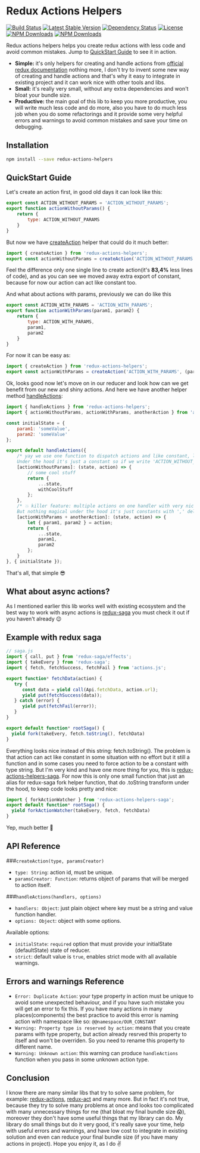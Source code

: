 # Redux Actions Helpers
[![Build Status](https://img.shields.io/travis/olegman/redux-actions-helpers/master.svg?style=flat-square)](https://travis-ci.org/olegman/redux-actions-helpers)
[![Latest Stable Version](https://img.shields.io/npm/v/redux-actions-helpers.svg?style=flat-square)](https://www.npmjs.com/package/redux-actions-helpers)
[![Dependency Status](https://img.shields.io/david/olegman/redux-actions-helpers.svg?style=flat-square)](https://david-dm.org/olegman/redux-actions-helpers)
[![License](https://img.shields.io/npm/l/redux-actions-helpers.svg?style=flat-square)](https://www.npmjs.com/package/redux-actions-helpers)
[![NPM Downloads](https://img.shields.io/npm/dm/redux-actions-helpers.svg?style=flat-square)](https://www.npmjs.com/package/redux-actions-helpers)
[![NPM Downloads](https://img.shields.io/npm/dt/redux-actions-helpers.svg?style=flat-square)](https://www.npmjs.com/package/redux-actions-helpers)

Redux actions helpers helps you create redux actions with less code and avoid common mistakes. Jump to [QuickStart Guide](https://github.com/olegman/redux-actions-helpers#quickstart-guide) to see it in action.

- **Simple:** it's only helpers for creating and handle actions from [official redux documentation](http://redux.js.org/docs/basics/Actions.html) nothing more, I don't try to invent some new way of creating and handle actions and that's why it easy to integrate in existing project and it can work nice with other tools and libs. 
- **Small:** it's really very small, without any extra dependencies and won't bloat your bundle size.
- **Productive:** the main goal of this lib to keep you more productive, you will write much less code and do more, also you have to do much less job when you do some refactorings and it provide some very helpful errors and warnings to avoid common mistakes and save your time on debugging.

## Installation

```bash
npm install --save redux-actions-helpers
```

## QuickStart Guide
Let's create an action first, in good old days it can look like this:
```javascript 
export const ACTION_WITHOUT_PARAMS = 'ACTION_WITHOUT_PARAMS';
export function actionWithoutParams() {
    return {
        type: ACTION_WITHOUT_PARAMS
    }
}
```
But now we have [createAction](https://github.com/olegman/redux-actions-helpers#createactiontype-paramscreator) helper that could do it much better:
```javascript 
import { createAction } from 'redux-actions-helpers';
export const actionWithoutParams = createAction('ACTION_WITHOUT_PARAMS');
```
Feel the difference only one single line to create action(it's **83,4%** less lines of code), and as you can see we moved away extra export of constant, because for now our action can act like constant too.

And what about actions with params, previously we can do like this
```javascript
export const ACTION_WITH_PARAMS = 'ACTION_WITH_PARAMS';
export function actionWithParams(param1, param2) {
    return {
        type: ACTION_WITH_PARAMS,
        param1,
        param2
    }
}
```
For now it can be easy as:
```javascript
import { createAction } from 'redux-actions-helpers';
export const actionWithParams = createAction('ACTION_WITH_PARAMS', (param1, param2) => ({ param1, param2 }));
```
Ok, looks good now let's move on in our reducer and look how can we get benefit from our new and shiny actions. And here we have another helper method [handleActions](https://github.com/olegman/redux-actions-helpers#handleactionshandlers-options):
```javascript
import { handleActions } from 'redux-actions-helpers';
import { actionWithoutParams, actionWithParams, anotherAction } from 'actions.js';

const initialState = {
    param1: 'someValue',
    param2: 'someValue'
};

export default handleActions({
    /* yay we use one function to dispatch actions and like constant, looks nice.
    Under the hood it's just a constant so if we write 'ACTION_WITHOUT_PARAMS' this will work too */
    [actionWithoutParams]: (state, action) => {
        // some cool stuff
        return {
            ...state,
            withCoolStuff
        };
    },
    /* 💥 killer feature: multiple actions on one handler with very nice and short syntax.
    But nothing magical under the hood it's just constants with ',' delimeter */
    [actionWithParams + anotherAction]: (state, action) => {
        let { param1, param2 } = action; 
        return {
            ...state,
            param1,
            param2
        };
    }
}, { initialState });
```
That's all, that simple 😎

## What about async actions?
As I mentioned earlier this lib works well with existing ecosystem and the best way to work with async actions is [redux-saga](https://github.com/yelouafi/redux-saga/) you must check it out if you haven't already 😉

## Example with redux saga
```javascript
// saga.js
import { call, put } from 'redux-saga/effects';
import { takeEvery } from 'redux-saga';
import { fetch, fetchSuccess, fetchFail } from 'actions.js';

export function* fetchData(action) {
   try {
      const data = yield call(Api.fetchData, action.url);
      yield put(fetchSuccess(data));
   } catch (error) {
      yield put(fetchFail(error));
   }
}

export default function* rootSaga() {
  yield fork(takeEvery, fetch.toString(), fetchData)
}
```
Everything looks nice instead of this string: fetch.toString(). The problem is that action can act like constant in some situation with no effort but it still a function and in some cases you need to force action to be a constant with type string. But I'm very kind and have one more thing for you, this is [redux-actions-helpers-saga](https://github.com/olegman/redux-actions-helpers-saga). For now this is only one small function that just an alias for redux-saga fork helper function, that do .toString transform under the hood, to keep code looks pretty and nice: 
```javascript
import { forkActionWatcher } from 'redux-actions-helpers-saga';
export default function* rootSaga() {
  yield forkActionWatcher(takeEvery, fetch, fetchData)
}
```
Yep, much better 👏

## API Reference

###`createAction(type, paramsCreator)`
- `type: String`: action id, must be unique.
- `paramsCreator: Function`: returns object of params that will be merged to action itself.

###`handleActions(handlers, options)`
- `handlers: Object`: just plain object where key must be a string and value function handler.
- `options: Object`: object with some options.

Available options:
- `initialState`: `required` option that must provide your initialState (defaultState) state of reducer.
- `strict`: default value is `true`, enables strict mode with all available warnings.

## Errors and warnings Reference
- `Error: Duplicate Action`: your type property in action must be unique to avoid some unexpected behaviour, and if you have such mistake you will get an error to fix this. If you have many actions in many places(components) the best practice to avoid this error is naming action with namespace like so: `@@namespace/OUR_CONSTANT`
- `Warning: Property type is reserved by action`: means that you create params with type property, but action already resrved this property to itself and won't be overriden. So you need to rename this property to different name.
- `Warning: Unknown action`: this warning can produce `handleActions` function when you pass in some unknown action type.

## Conclusion
I know there are many similar libs that try to solve same problem, for example: [redux-actions](https://github.com/acdlite/redux-actions), [redux-act](https://github.com/pauldijou/redux-act) and many more. But in fact it's not true, because they try to solve many problems at once and looks too complicated with many unnecessary things for me (that bloat my final bundle size 😱), moreover they don't have some useful things that my library can do. My library do small things but do it very good, it's really save your time, help with useful errors and warnings, and have low cost to integrate in existing solution and even can reduce your final bundle size (if you have many actions in project). Hope you enjoy it, as I do ✌️
